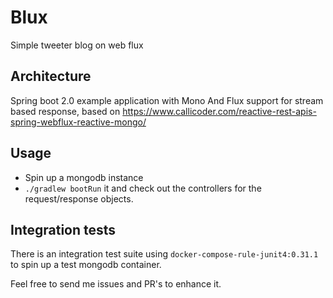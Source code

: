 # Blux

Simple tweeter blog on web flux

## Architecture
Spring boot 2.0 example application with Mono And Flux support for stream based response, based on https://www.callicoder.com/reactive-rest-apis-spring-webflux-reactive-mongo/ 

## Usage
- Spin up a mongodb instance
- `./gradlew bootRun` it and check out the controllers for the request/response objects.

## Integration tests
 There is an integration test suite using `docker-compose-rule-junit4:0.31.1` to spin up a test mongodb container.
 
Feel free to send me issues and PR's to enhance it. 